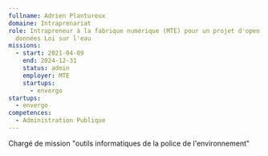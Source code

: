 ```yaml
---
fullname: Adrien Plantureux
domaine: Intraprenariat
role: Intrapreneur à la fabrique numérique (MTE) pour un projet d'open data sur les
  données Loi sur l'eau
missions:
  - start: 2021-04-09
    end: 2024-12-31
    status: admin
    employer: MTE
    startups:
      - envergo
startups:
  - envergo
competences:
  - Administration Publique
---
```

Chargé de mission "outils informatiques de la police de l'environnement"